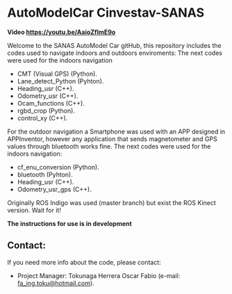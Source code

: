 # AutoModelCar Cinvestav-SANAS
**Video https://youtu.be/AaioZflmE9o**

Welcome to the SANAS AutoModel Car gitHub, this repository includes the codes used to navigate indoors and outdoors enviroments:
The next codes were used for the indoors navigation

- CMT (Visual GPS)   (Python).
- Lane_detect_Python (Pyhton).
- Heading_usr        (C++).
- Odometry_usr       (C++).
- Ocam_functions     (C++).
- rgbd_crop          (Python).
- control_xy         (C++).

For the outdoor navigation a Smartphone was used with an APP designed in APPInventor, however any application that sends magnetometer and GPS values through bluetooth works fine.
The next codes were used for the indoors navigation:

- cf_enu_conversion   (Python).
- bluetooth (Pyhton).
- Heading_usr        (C++).
- Odometry_usr_gps       (C++).


Originally ROS Indigo was used (master branch) but exist the ROS Kinect version. Wait for it!

**The instructions for use is in development**

## Contact:
If you need more info about the code, please contact:

* Project Manager: 
Tokunaga Herrera Oscar Fabio  (e-mail: fa_ing.toku@hotmail.com).
